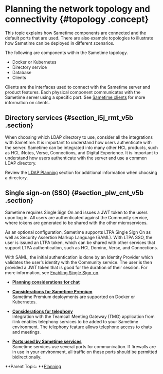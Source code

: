 # Planning the network topology and connectivity {#topology .concept}

This topic explains how Sametime components are connected and the default ports that are used. There are also example topologies to illustrate how Sametime can be deployed in different scenarios.

The following are components within the Sametime topology.

-   Docker or Kubernetes
-   Directory service
-   Database
-   Clients

Clients are the interfaces used to connect with the Sametime server and product features. Each physical component communicates with the Sametime server using a specific port. See [Sametime clients](hcl_sametime_clients.md) for more information on clients.

## Directory services {#section_i5j_rmt_v5b .section}

When choosing which LDAP directory to use, consider all the integrations with Sametime. It is important to understand how users authenticate with the server. Sametime can be integrated into many other HCL products, such as HCL iNotes, Verse, Connections, and Digital Experience. It is important to understand how users authenticate with the server and use a common LDAP directory.

Review the [LDAP Planning](ldap.md) section for additional information when choosing a directory.

## Single sign-on \(SSO\) {#section_plw_cnt_v5b .section}

Sametime requires Single Sign On and issues a JWT token to the users upon log in. All users are authenticated against the Community service, where tokens are generated to be shared with the other microservices.

As an optional configuration, Sametime supports LTPA Single Sign On as well as Security Assertion Markup Language \(SAML\). With LTPA SSO, the user is issued an LTPA token, which can be shared with other services that support LTPA authentication, such as HCL Domino, Verse, and Connections.

With SAML, the initial authentication is done by an Identity Provider which validates the user’s identity with the Community service. The user is then provided a JWT token that is good for the duration of their session. For more information, see [Enabling Single Sign-on](enabling_sso.md).

-   **[Planning considerations for chat](topology_chat.md)**  

-   **[Considerations for Sametime Premium](topology_premium.md)**  
 Sametime Premium deployments are supported on Docker or Kubernetes.
-   **[Considerations for telephony](topology_telephony.md)**  
Integration with the Teamcall Meeting Gateway \(TMG\) application from ilink enables telephony services to be added to your Sametime environment. The telephony feature allows telephone access to chats and meetings.
-   **[Ports used by Sametime services](ports_sametime.md)**  
Sametime services use several ports for communication. If firewalls are in use in your environment, all traffic on these ports should be permitted bidirectionally.

**Parent Topic: **[Planning](planning.md)

